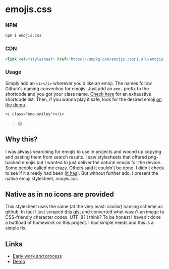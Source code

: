 # emojis.css

### NPM
```sh
npm i emojis.css
```

### CDN
```html
<link rel="stylesheet" href="https://unpkg.com/emojis.css@1.0.0/emojis.css">
```

### Usage
Simply add an `<i></i>` wherever you'd like an emoji. The names follow Github's naming convention for emojis. Just add an `emo-` prefix to the shortcode and you got your class name. [Check here](https://gist.github.com/rxaviers/7360908) for an exhaustive shortcode list. Then, if you wanna play it safe, look for the desired emoji [on the demo](https://dillonchr.github.io/emojis.css).

`<i class="emo-smiley"></i>`

> :smiley:

## Why this?
I was always searching for emojis to use in projects and wound up copying and pasting them from search results. I saw stylesheets that offered png-backed emojis but I wanted to just deliver the natural emojis for the device. Some people called me crazy. Others said it couldn't be done. I didn't check to see if it already had been ([it has](https://github.com/IonicaBizau/emoji.css)). But without further ado, I present the native emoji stylesheet, *emojis.css*.

## Native as in no icons are provided
This stylesheet uses the same (at the very least: similar) naming scheme as github. In fact I just scraped [this gist](https://gist.github.com/rxaviers/7360908) and converted what wasn't an image to CSS-friendly character codes. UTF-8? I think? To be honest I haven't done a buttload of homework on this project. I had simple needs and this is a simple fix.

## Links
* [Early work and process](https://gist.github.com/dillonchr/897f9c98955234264eee4a2bcf2339ca)
* [Demo](https://dillonchr.github.io/emojis.css)
